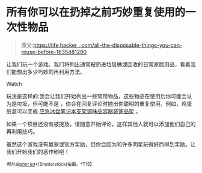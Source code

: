 # 所有你可以在扔掉之前巧妙重复使用的一次性物品

> 原文:[https://life hacker . com/all-the-disposable-things-you-can-reuse-before-1635481290](https://lifehacker.com/all-the-disposable-things-you-can-cleverly-reuse-before-1635481290)

让我们玩一个游戏。我们将列出通常被扔进垃圾桶或回收的日常家居用品，看看我们能想出多少巧妙的再利用方法。

Watch

玩法是这样的:我会让我们开始列出一些常用物品，这些物品在使用后你可能会认为是垃圾，但可能不是 ，你会在回复评论时抛出你聪明的重复使用。例如，鸡蛋纸盒可以变成 [应急冰盘](http://lifehacker.com/create-an-emergency-ice-tray-from-egg-cartons-and-alumi-1635219642)[笔记本支架](http://lifehacker.com/keep-your-laptop-cool-with-an-egg-carton-1587234841)[调味品容器](http://lifehacker.com/keep-your-fridge-clean-from-condiment-spills-with-an-eg-1560780921)[装饰品架](http://lifehacker.com/store-holiday-ornaments-in-egg-cartons-5872269) 。

如果一个项目还没有被提及，请随意开始评论，这样其他人就可以添加他们自己的再利用技巧。

虽然这个游戏没有赢家或官方奖励，但你会因为和许多明星玩得好而得到奖励。让我们开始我们的恶作剧吧！

<small>*照片由*</small>[<small>*phot ka*</small>](http://www.shutterstock.com/pic-85638625/stock-photo-garbage-that-can-be-recycled.html?src=pp-photo-134967662-Xa5RJvwHvkNkYfCnduKW2w-3)<small>*(Shutterstock)拍摄。*T15】</small>